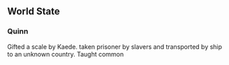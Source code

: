 ## World State
### Quinn
Gifted a scale by Kaede. taken prisoner by slavers and transported by ship to an unknown country. Taught common 